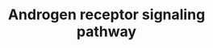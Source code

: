 ---
annotations:
- id: PW:0000564
  parent: regulatory pathway
  type: Pathway Ontology
  value: androgen signaling pathway
authors:
- A.Pandey
- MaintBot
- AlexanderPico
- Khanspers
- Christine Chichester
- L Dupuis
- Eweitz
citedin:
- link: 10.1016/j.forsciint.2016.06.027
  title: Simultaneous time course analysis of multiple markers based on DNA microarray
    in incised wound in skeletal muscle for wound aging (2016)
communities: []
description: 'The androgen receptor is a member of the nuclear receptor family of
  ligand activated transcription factors. These receptors bind to steroid hormones,
  thyroid hormone, retinoids and vitamin D among others, dimerize and bind to DNA.
  Its ligands include testosterone, dehydroepiandrosterone and androstenedione. Stimulation
  of the receptor activates the SMAD signaling module. Source: [NetPath](http://www.netpath.org/pathways?path_id=NetPath_2)'
last-edited: 2025-09-10
ndex: null
organisms:
- Mus musculus
redirect_from:
- /index.php/Pathway:WP252
- /instance/WP252
- /instance/WP252_r117994
revision: r117994
schema-jsonld:
- '@context': https://schema.org/
  '@id': https://wikipathways.github.io/pathways/WP252.html
  '@type': Dataset
  creator:
    '@type': Organization
    name: WikiPathways
  description: 'The androgen receptor is a member of the nuclear receptor family of
    ligand activated transcription factors. These receptors bind to steroid hormones,
    thyroid hormone, retinoids and vitamin D among others, dimerize and bind to DNA.
    Its ligands include testosterone, dehydroepiandrosterone and androstenedione.
    Stimulation of the receptor activates the SMAD signaling module. Source: [NetPath](http://www.netpath.org/pathways?path_id=NetPath_2)'
  keywords:
  - Aes
  - Akt1
  - Appl1
  - Ar
  - Atf2
  - Bag1
  - Brca1
  - COX5B
  - Calr
  - Casp1
  - Casp3
  - Casp7
  - Casp8
  - Cav1
  - Ccnd1
  - Ccne1
  - Ccnh
  - Cdc25b
  - Cdc2a
  - Cdc37
  - Cdk7
  - Cdk9
  - Crebbp
  - Ctdp1
  - Ctnnb1
  - Egfr
  - Ep300
  - Esr1
  - Esr2
  - Etv5
  - Fhl2
  - Flna
  - Ghr
  - Gm13882
  - Gtf2f1
  - Gtf2f2
  - Gtf2h1
  - HSPA1A
  - Hdac1
  - Hipk3
  - Hmg1l1
  - Hmgb2
  - Igf1
  - Il6
  - Il6st
  - Jun
  - Kat5
  - Map2k1
  - Mapk1
  - Mdm2
  - Mmp1a
  - Myst2
  - NCOA4
  - Ncoa1
  - Ncoa2
  - Ncoa3
  - Ncor2
  - Nr0b1
  - Nr0b2
  - Nr2c2
  - Nr3c1
  - Nr5a1
  - Nrip1
  - Nsd1
  - PLAGL1
  - Pa2g4
  - Pak6
  - Patz1
  - Pias1
  - Pias2
  - Pias3
  - Pias4
  - Pnrc1
  - Pou2f1
  - Pou2f2
  - Prmt1
  - Psmc3ip
  - Pten
  - Pxn
  - RAS
  - RUNX1
  - Rac3
  - Rad54l2
  - Raf1
  - Ran
  - Ranbp9
  - Rb1
  - Rchy1
  - Rela
  - Rnf14
  - Rnf4
  - Runx2
  - SRY
  - Senp1
  - Sin3a
  - Slc25a4
  - Smad3
  - Smad4
  - Sp1
  - Spdef
  - Src
  - Stat3
  - Stub1
  - Svil
  - Tgfb1i1
  - Tgif1
  - Tmf1
  - Trp53
  - Ube2i
  - Ube3a
  - Uxt
  - Ywhah
  license: CC0
  name: Androgen receptor signaling pathway
seo: CreativeWork
title: Androgen receptor signaling pathway
wpid: WP252
---